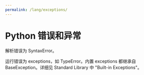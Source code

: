 ```yaml
---
permalink: /lang/exceptions/
---
```


# Python 错误和异常

解析错误为 SyntaxError。

运行错误为 exceptions，如 TypeError。内置 exceptions 都继承自 BaseException。详细见 Standard Library 中 "Built-in Exceptions"。
